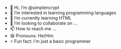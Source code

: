 - 👋 Hi, I’m @simplencrypt
- 👀 I’m interested in learning programming languages
- 🌱 I’m currently learning HTML 
- 💞️ I’m looking to collaborate on ...
- 📫 How to reach me ...
- 😄 Pronouns: He/Him
- ⚡ Fun fact: i'm just a basic programmer

<!---
simplencrypt/simplencrypt is a ✨ special ✨ repository because its `README.md` (this file) appears on your GitHub profile.
You can click the Preview link to take a look at your changes.
--->
